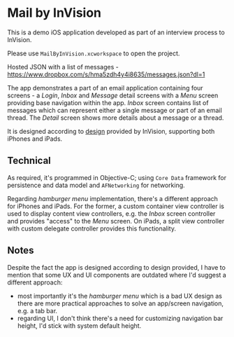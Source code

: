 # Mail by InVision

This is a demo iOS application developed as part of an interview process to InVision.

Please use `MailByInVision.xcworkspace` to open the project.

Hosted JSON with a list of messages - https://www.dropbox.com/s/hma5zdh4y4i8635/messages.json?dl=1

The app demonstrates a part of an email application containing four screens - a *Login*, *Inbox* and *Message* detail screens with a *Menu* screen providing base navigation within the app. *Inbox* screen contains list of messages which can represent either a single message or part of an email thread. The *Detail* screen shows more details about a message or a thread.

It is designed according to [design](https://projects.invisionapp.com/share/3K6DOMMD5#/screens/140244447) provided by InVision, supporting both iPhones and iPads.

## Technical

As required, it's programmed in Objective-C; using `Core Data` framework for persistence and data model and `AFNetworking` for networking.

Regarding *hamburger menu* implementation, there's a different approach for iPhones and iPads. For the former, a custom container view controller is used to display content view controllers, e.g. the *Inbox* screen controller and provides "access" to the *Menu* screen. On iPads, a split view controller with custom delegate controller provides this functionality.

## Notes

Despite the fact the app is designed according to design provided, I have to mention that some UX and UI components are outdated where I'd suggest a different approach:
- most importantly it's the *hamburger menu* which is a bad UX design as there are more practical approaches to solve an app/screen navigation, e.g. a tab bar.
- regarding UI, I don't think there's a need for customizing navigation bar height, I'd stick with system default height.
